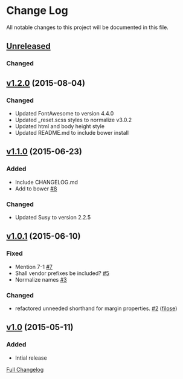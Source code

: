 # Change Log
All notable changes to this project will be documented in this file.

## [Unreleased](https://github.com/matt-harris/outline/tree/HEAD)

### Changed

## [v1.2.0](https://github.com/matt-harris/outline/tree/v1.2.0) (2015-08-04)

### Changed
- Updated FontAwesome to version 4.4.0
- Updated _reset.scss styles to normalize v3.0.2
- Updated html and body height style
- Updated README.md to include bower install

## [v1.1.0](https://github.com/matt-harris/outline/tree/v1.1.0) (2015-06-23)

### Added
- Include CHANGELOG.md
- Add to bower [\#8](https://github.com/matt-harris/outline/issues/8)

### Changed
- Updated Susy to version 2.2.5

## [v1.0.1](https://github.com/matt-harris/outline/tree/v1.0.1) (2015-06-10)

### Fixed
- Mention 7-1 [\#7](https://github.com/matt-harris/outline/issues/7)
- Shall vendor prefixes be included? [\#5](https://github.com/matt-harris/outline/issues/5)
- Normalize names [\#3](https://github.com/matt-harris/outline/issues/3)

### Changed
- refactored unneeded shorthand for margin properties. [\#2](https://github.com/matt-harris/outline/pull/2) ([filose](https://github.com/filose))

## [v1.0](https://github.com/matt-harris/outline/tree/v1.0) (2015-05-11)

### Added
- Intial release

[Full Changelog](https://github.com/matt-harris/outline/compare/v1.0.1...HEAD)